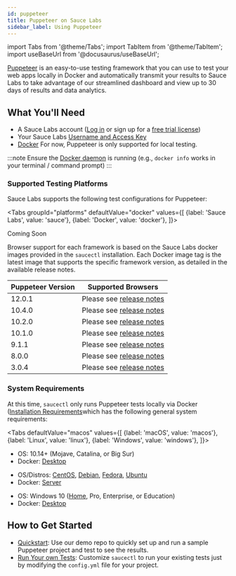 ```yaml
---
id: puppeteer
title: Puppeteer on Sauce Labs
sidebar_label: Using Puppeteer
---
```

import Tabs from '@theme/Tabs';
import TabItem from '@theme/TabItem';
import useBaseUrl from '@docusaurus/useBaseUrl';

 [Puppeteer](https://github.com/puppeteer) is an easy-to-use testing framework that you can use to test your web apps locally in Docker and automatically transmit your results to Sauce Labs to take advantage of our streamlined dashboard and view up to 30 days of results and data analytics.

## What You'll Need

* A Sauce Labs account ([Log in](https://accounts.saucelabs.com/am/XUI/#login/) or sign up for a [free trial license](https://saucelabs.com/sign-up))
* Your Sauce Labs [Username and Access Key](https://app.saucelabs.com/user-settings)
* [Docker](https://docs.docker.com/get-docker/) For now, Puppeteer is only supported for local testing.

 :::note
 Ensure the [Docker daemon](https://docs.docker.com/config/daemon/) is running (e.g., `docker info` works in your terminal / command prompt)
 :::

### Supported Testing Platforms

 Sauce Labs supports the following test configurations for Puppeteer:

 <Tabs
   groupId="platforms"
   defaultValue="docker"
   values={[
     {label: 'Sauce Labs', value: 'sauce'},
     {label: 'Docker', value: 'docker'},
   ]}>

 <TabItem value="sauce">

 Coming Soon

 </TabItem>
 <TabItem value="docker">

 Browser support for each framework is based on the Sauce Labs docker images provided in the `saucectl` installation. Each Docker image tag is the latest image that supports the specific framework version, as detailed in the available release notes.

 |Puppeteer Version|Supported Browsers|
 |-----|----|
 |12.0.1|Please see [release notes](https://github.com/saucelabs/sauce-puppeteer-runner/releases/tag/v2.0.0)|
 |10.4.0|Please see [release notes](https://github.com/saucelabs/sauce-puppeteer-runner/releases/tag/v1.6.0)|
 |10.2.0|Please see [release notes](https://github.com/saucelabs/sauce-puppeteer-runner/releases/tag/v1.5.1)|
 |10.1.0|Please see [release notes](https://github.com/saucelabs/sauce-puppeteer-runner/releases/tag/v1.4.1)|
 |9.1.1|Please see [release notes](https://github.com/saucelabs/sauce-puppeteer-runner/releases/tag/v1.1.0)|
 |8.0.0|Please see [release notes](https://github.com/saucelabs/sauce-puppeteer-runner/releases/tag/v1.0.0)|
 |3.0.4|Please see [release notes](https://github.com/saucelabs/sauce-puppeteer-runner/releases/tag/v0.3.0)|

</TabItem>
</Tabs>


### System Requirements

At this time, `saucectl` only runs Puppeteer tests locally via Docker ([Installation Requirements](https://docs.docker.com/engine/install/#supported-platforms)which has the following general system requirements:

<Tabs
  defaultValue="macos"
  values={[
    {label: 'macOS', value: 'macos'},
    {label: 'Linux', value: 'linux'},
    {label: 'Windows', value: 'windows'},
  ]}>

<TabItem value="macos">

* OS: 10.14+ (Mojave, Catalina, or Big Sur)
* Docker: [Desktop](https://docs.docker.com/docker-for-mac/install/)

</TabItem>
<TabItem value="linux">

* OS/Distros: [CentOS](https://docs.docker.com/engine/install/centos/), [Debian](https://docs.docker.com/engine/install/debian/), [Fedora](https://docs.docker.com/engine/install/fedora/), [Ubuntu](https://docs.docker.com/engine/install/ubuntu/)
* Docker: [Server](https://docs.docker.com/engine/install/#server)

</TabItem>
<TabItem value="windows">

* OS: Windows 10 ([Home](https://docs.docker.com/docker-for-windows/install-windows-home/), Pro, Enterprise, or Education)
* Docker: [Desktop](https://docs.docker.com/docker-for-windows/install/)

</TabItem>
</Tabs>

## How to Get Started

* [Quickstart](/web-apps/automated-testing/puppeteer/quickstart): Use our demo repo to quickly set up and run a sample Puppeteer project and test to see the results.
* [Run Your own Tests](/testrunner-toolkit/configuration/puppeteer): Customize `saucectl` to run your existing tests just by modifying the `config.yml` file for your project.
